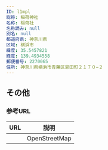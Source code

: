 ```yaml
---
ID: l1mpl
総称: 稲荷神社
名称: 稲荷社
名称読み: null
別名: null
都道府県: 神奈川県
区域: 横浜市
緯度: 35.5457821
経度: 139.4934558
郵便番号: 2270065
住所: 神奈川県横浜市青葉区恩田町２１７０−２
---
```


## その他

### 参考URL

| URL | 説明          |
| --- | ------------- |
|     | OpenStreetMap |
